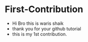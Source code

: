 # First-Contribution
- Hi Bro this is waris shaik 
- thank you for your github tutorial
- this is my 1st contribution.
